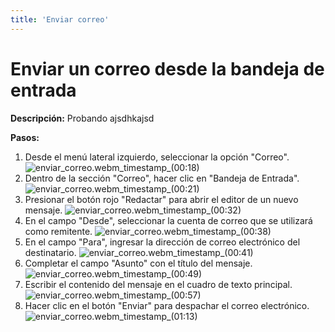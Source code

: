 ```yaml
---
title: 'Enviar correo'
---
```

# Enviar un correo desde la bandeja de entrada

**Descripción:** 
Probando ajsdhkajsd

**Pasos:**

1.  Desde el menú lateral izquierdo, seleccionar la opción "Correo". ![enviar_correo.webm_timestamp_(00:18)](https://files-public-web.s3-us-west-2.amazonaws.com/1978/video_screenshots/2025/08/14/screenshot_1755174919_0_689dd8070ed1d.jpg)
2.  Dentro de la sección "Correo", hacer clic en "Bandeja de Entrada". ![enviar_correo.webm_timestamp_(00:21)](https://files-public-web.s3-us-west-2.amazonaws.com/1978/video_screenshots/2025/08/14/screenshot_1755174919_1_689dd80765712.jpg)
3.  Presionar el botón rojo "Redactar" para abrir el editor de un nuevo mensaje. ![enviar_correo.webm_timestamp_(00:32)](https://files-public-web.s3-us-west-2.amazonaws.com/1978/video_screenshots/2025/08/14/screenshot_1755174919_2_689dd807add3b.jpg)
4.  En el campo "Desde", seleccionar la cuenta de correo que se utilizará como remitente. ![enviar_correo.webm_timestamp_(00:38)](https://files-public-web.s3-us-west-2.amazonaws.com/1978/video_screenshots/2025/08/14/screenshot_1755174920_3_689dd808169b3.jpg)
5.  En el campo "Para", ingresar la dirección de correo electrónico del destinatario. ![enviar_correo.webm_timestamp_(00:41)](https://files-public-web.s3-us-west-2.amazonaws.com/1978/video_screenshots/2025/08/14/screenshot_1755174920_4_689dd808543a4.jpg)
6.  Completar el campo "Asunto" con el título del mensaje. ![enviar_correo.webm_timestamp_(00:49)](https://files-public-web.s3-us-west-2.amazonaws.com/1978/video_screenshots/2025/08/14/screenshot_1755174920_5_689dd80888600.jpg)
7.  Escribir el contenido del mensaje en el cuadro de texto principal. ![enviar_correo.webm_timestamp_(00:57)](https://files-public-web.s3-us-west-2.amazonaws.com/1978/video_screenshots/2025/08/14/screenshot_1755174920_6_689dd808d2c36.jpg)
8.  Hacer clic en el botón "Enviar" para despachar el correo electrónico. ![enviar_correo.webm_timestamp_(01:13)](https://files-public-web.s3-us-west-2.amazonaws.com/1978/video_screenshots/2025/08/14/screenshot_1755174921_7_689dd8094334b.jpg)
